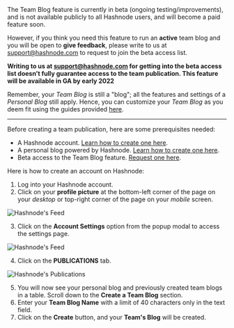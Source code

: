 <Callout type='warning'>
	The Team Blog feature is currently in beta (ongoing testing/improvements), and is not available publicly to all Hashnode users, and will become a paid feature soon.
</Callout>

However, if you think you need this feature to run an **active** team blog and you will be open to **give feedback**, please write to us at [support@hashnode.com](mailto:support@hashnode.com) to request to join the beta access list.

**Writing to us at [support@hashnode.com](mailto:support@hashnode.com) for getting into the beta access list doesn’t fully guarantee access to the team publication. This feature will be available in GA by early 2022**

Remember, your _Team Blog_ is still a "blog"; all the features and settings of a _Personal Blog_ still apply. Hence, you can customize your _Team Blog_ as you deem fit using the guides provided [here](/docs/account-settings).

---

Before creating a team publication, here are some prerequisites needed:

- A Hashnode account. [Learn how to create one here](#create-an-account).
- A personal blog powered by Hashnode. [Learn how to create one here](/docs/create-personal-blog).
- Beta access to the Team Blog feature. [Request one here](/docs/create-team-blog).

Here is how to create an account on Hashnode:

1.  Log into your Hashnode account.
2.  Click on your **profile picture** at the bottom-left corner of the page on your _desktop_ or top-right corner of the page on your _mobile_ screen.

![Hashnode's Feed](https://cdn.hashnode.com/res/hashnode/image/upload/v1614932849541/cBNDGKXMj.png?auto=compress)

3.  Click on the **Account Settings** option from the popup modal to access the settings page.

![Hashnode's Feed](https://cdn.hashnode.com/res/hashnode/image/upload/v1614933201339/atOcHm26X.png?auto=compress)

4.  Click on the **PUBLICATIONS** tab.

![Hashnode's Publications](https://cdn.hashnode.com/res/hashnode/image/upload/v1600711938515/twQd6E4ka.png?auto=compress)

5.  You will now see your personal blog and previously created team blogs in a table. Scroll down to the **Create a Team Blog** section.
6.  Enter your **Team Blog Name** with a limit of 40 characters only in the text field.
7.  Click on the **Create** button, and your **Team's Blog** will be created.
